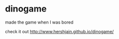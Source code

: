 # dinogame
made the game when I was bored 


check it out <http://www.hershjain.github.io/dinogame/>

